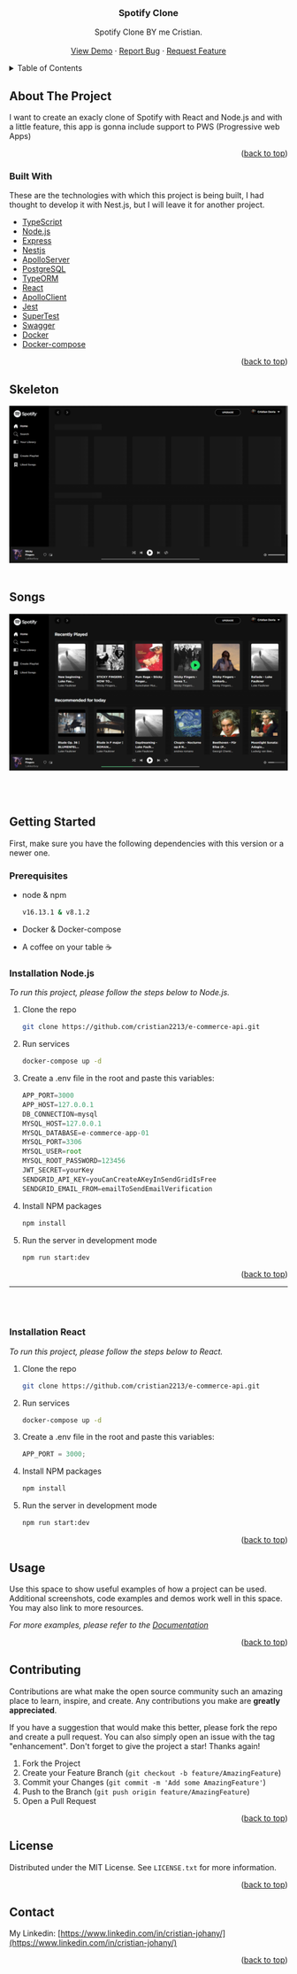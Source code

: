 <div id="top"></div>

<!-- PROJECT LOGO -->
<br />
<div align="center">
  <!-- <a href="https://github.com/othneildrew/Best-README-Template">
    <img src="images/logo.png" alt="Logo" width="80" height="80">
  </a> -->

  <h3 align="center">Spotify Clone</h3>

  <p align="center">
    Spotify Clone BY me Cristian.
    <br />
    <!-- <a href="https://github.com/othneildrew/Best-README-Template"><strong>Explore the docs »</strong></a> -->
    <!-- <br /> -->
    <br />
    <a href="https://github.com/othneildrew/Best-README-Template">View Demo</a>
    ·
    <a href="https://github.com/othneildrew/Best-README-Template/issues">Report Bug</a>
    ·
    <a href="https://github.com/othneildrew/Best-README-Template/issues">Request Feature</a>
  </p>
</div>

<!-- TABLE OF CONTENTS -->
<details>
  <summary>Table of Contents</summary>
  <ol>
    <li>
      <a href="#about-the-project">About The Project</a>
      <ul>
        <li><a href="#built-with">Built With</a></li>
      </ul>
    </li>
    <li>
      <a href="#getting-started">Getting Started</a>
      <ul>
        <li><a href="#prerequisites">Prerequisites</a></li>
        <li><a href="#installation">Installation Node.js</a></li>
        <li><a href="#installation2">Installation React</a></li>
      </ul>
    </li>
    <li><a href="#usage">Usage</a></li>
    <!-- <li><a href="#roadmap">Roadmap</a></li> -->
    <li><a href="#contributing">Contributing</a></li>
    <!-- <li><a href="#license">License</a></li> -->
    <li><a href="#contact">Contact</a></li>
    <!-- <li><a href="#acknowledgments">Acknowledgments</a></li> -->
  </ol>
</details>

<!-- ABOUT THE PROJECT -->

## About The Project

<a id="about-the-project"></a>
I want to create an exacly clone of Spotify with React and Node.js and with a little feature, this app is gonna include support to PWS (Progressive web Apps)

<p align="right">(<a href="#top">back to top</a>)</p>

### Built With

<a id="built-with"></a>
These are the technologies with which this project is being built, I had thought to develop it with Nest.js, but I will leave it for another project.

- [TypeScript](https://www.typescriptlang.org/)
- [Node.js](https://nodejs.org/)
- [Express](https://expressjs.com/)
- [Nestjs](https://nestjs.com/)
- [ApolloServer](https://www.apollographql.com/docs/apollo-server/#:~:text=Apollo%20Server%20is%20an%20open,use%20data%20from%20any%20source.)
- [PostgreSQL](https://www.postgresql.org/)
- [TypeORM](https://typeorm.io/)
- [React](https://reactjs.org/)
- [ApolloClient](https://www.apollographql.com/docs/react/)
- [Jest](https://jestjs.io/)
- [SuperTest](https://github.com/visionmedia/supertest#readme)
- [Swagger](https://swagger.io/)
- [Docker](https://docker.com/)
- [Docker-compose](https://docs.docker.com/compose/)

<p align="right">(<a href="#top">back to top</a>)</p>

## Skeleton

![Skeleton](./imgs/skeleton.png?raw=true 'Skeleton')
<br/>
<br/>

## Songs

![Songs](./imgs/songs.png?raw=true 'Songs')

<br/>
<br/>

<!-- GETTING STARTED -->

## Getting Started

<a id="getting-started"></a>
First, make sure you have the following dependencies with this version or a newer one.

### Prerequisites

<a id="prerequisites"></a>

- node & npm
  ```sh
  v16.13.1 & v8.1.2
  ```
- Docker & Docker-compose

- A coffee on your table ☕

### Installation Node.js

<a id="installation"></a>
_To run this project, please follow the steps below to Node.js._

1. Clone the repo
   ```sh
   git clone https://github.com/cristian2213/e-commerce-api.git
   ```
2. Run services
   ```sh
   docker-compose up -d
   ```
3. Create a .env file in the root and paste this variables:
   ```js
   APP_PORT=3000
   APP_HOST=127.0.0.1
   DB_CONNECTION=mysql
   MYSQL_HOST=127.0.0.1
   MYSQL_DATABASE=e-commerce-app-01
   MYSQL_PORT=3306
   MYSQL_USER=root
   MYSQL_ROOT_PASSWORD=123456
   JWT_SECRET=yourKey
   SENDGRID_API_KEY=youCanCreateAKeyInSendGridIsFree
   SENDGRID_EMAIL_FROM=emailToSendEmailVerification
   ```
4. Install NPM packages
   ```sh
   npm install
   ```
5. Run the server in development mode
   ```sh
   npm run start:dev
   ```

<p align="right">(<a href="#top">back to top</a>)</p>

<hr>
<br>
<br>

### Installation React

<a id="installation2"></a>
_To run this project, please follow the steps below to React._

1. Clone the repo
   ```sh
   git clone https://github.com/cristian2213/e-commerce-api.git
   ```
2. Run services
   ```sh
   docker-compose up -d
   ```
3. Create a .env file in the root and paste this variables:
   ```js
   APP_PORT = 3000;
   ```
4. Install NPM packages
   ```sh
   npm install
   ```
5. Run the server in development mode
   ```sh
   npm run start:dev
   ```

<p align="right">(<a href="#top">back to top</a>)</p>

<!-- USAGE EXAMPLES -->

## Usage

<a id="usage"></a>
Use this space to show useful examples of how a project can be used. Additional screenshots, code examples and demos work well in this space. You may also link to more resources.

_For more examples, please refer to the [Documentation](https://example.com)_

<p align="right">(<a href="#top">back to top</a>)</p>

<!-- ROADMAP -->

<!-- ## Roadmap

<a id="roadmap"></a>

- [x] Add Changelog
- [x] Add back to top links
- [ ] Add Additional Templates w/ Examples
- [ ] Add "components" document to easily copy & paste sections of the readme
- [ ] Multi-language Support
  - [ ] Chinese
  - [ ] Spanish

See the [open issues](https://github.com/othneildrew/Best-README-Template/issues) for a full list of proposed features (and known issues).

<p align="right">(<a href="#top">back to top</a>)</p> -->

<!-- CONTRIBUTING -->

## Contributing

<a id="contributing"></a>
Contributions are what make the open source community such an amazing place to learn, inspire, and create. Any contributions you make are **greatly appreciated**.

If you have a suggestion that would make this better, please fork the repo and create a pull request. You can also simply open an issue with the tag "enhancement".
Don't forget to give the project a star! Thanks again!

1. Fork the Project
2. Create your Feature Branch (`git checkout -b feature/AmazingFeature`)
3. Commit your Changes (`git commit -m 'Add some AmazingFeature'`)
4. Push to the Branch (`git push origin feature/AmazingFeature`)
5. Open a Pull Request

<p align="right">(<a href="#top">back to top</a>)</p>

<!-- LICENSE -->

## License

<a id="license"></a>
Distributed under the MIT License. See `LICENSE.txt` for more information.

<p align="right">(<a href="#top">back to top</a>)</p>

<!-- CONTACT -->

## Contact

<a id="contact"></a>
My Linkedin: [https://www.linkedin.com/in/cristian-johany/](https://www.linkedin.com/in/cristian-johany/)

<p align="right">(<a href="#top">back to top</a>)</p>
